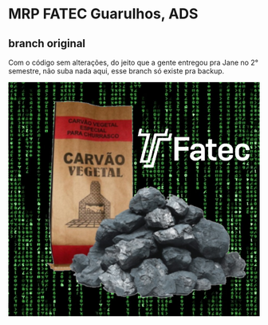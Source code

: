 # MRP FATEC Guarulhos, ADS

## branch original

Com o código sem alterações, do jeito que a gente entregou pra Jane no 2° semestre, não suba nada aqui, esse branch só existe pra backup.

![Saco de carvão](/img/logo.png)
